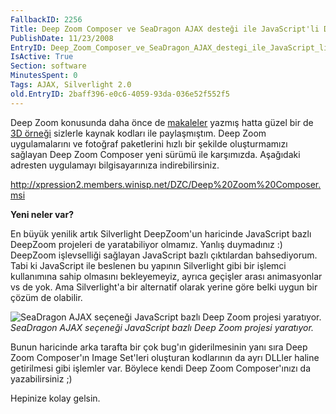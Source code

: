 ```yaml
---
FallbackID: 2256
Title: Deep Zoom Composer ve SeaDragon AJAX desteği ile JavaScript'li Deep Zoom!
PublishDate: 11/23/2008
EntryID: Deep_Zoom_Composer_ve_SeaDragon_AJAX_destegi_ile_JavaScript_li_Deep_Zoom
IsActive: True
Section: software
MinutesSpent: 0
Tags: AJAX, Silverlight 2.0
old.EntryID: 2baff396-e0c6-4059-93da-036e52f552f5
---
```

Deep Zoom konusunda daha önce de
[makaleler](http://daron.yondem.com/tr/post/84a4bed5-dcdf-48a6-8cc7-2b193eeda808)
yazmış hatta güzel bir de [3D
örneği](http://daron.yondem.com/tr/post/3857a275-e650-4eda-9f58-48203fc74e67)
sizlerle kaynak kodları ile paylaşmıştım. Deep Zoom uygulamalarını ve
fotoğraf paketlerini hızlı bir şekilde oluşturmamızı sağlayan Deep Zoom
Composer yeni sürümü ile karşımızda. Aşağıdaki adresten uygulamayı
bilgisayarınıza indirebilirsiniz.

<http://xpression2.members.winisp.net/DZC/Deep%20Zoom%20Composer.msi>

**Yeni neler var?**

En büyük yenilik artık Silverlight DeepZoom'un haricinde JavaScript
bazlı DeepZoom projeleri de yaratabiliyor olmamız. Yanlış duymadınız :)
DeepZoom işlevselliği sağlayan JavaScript bazlı çıktılardan
bahsediyorum. Tabi ki JavaScript ile beslenen bu yapının Silverlight
gibi bir işlemci kullanımına sahip olmasını bekleyemeyiz, ayrıca
geçişler arası animasyonlar vs de yok. Ama Silverlight'a bir alternatif
olarak yerine göre belki uygun bir çözüm de olabilir.

![SeaDragon AJAX seçeneği JavaScript bazlı Deep Zoom projesi
yaratıyor.](http://cdn.daron.yondem.com/assets/2256/23112008_1.png)\
*SeaDragon AJAX seçeneği JavaScript bazlı Deep Zoom projesi yaratıyor.*

Bunun haricinde arka tarafta bir çok bug'ın giderilmesinin yanı sıra
Deep Zoom Composer'ın Image Set'leri oluşturan kodlarının da ayrı DLLler
haline getirilmesi gibi işlemler var. Böylece kendi Deep Zoom
Composer'ınızı da yazabilirsiniz ;)

Hepinize kolay gelsin.


